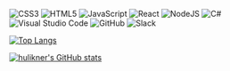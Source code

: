 ![CSS3](https://img.shields.io/badge/css3-%231572B6.svg?style=for-the-badge&logo=css3&logoColor=white)
![HTML5](https://img.shields.io/badge/html5-%23E34F26.svg?style=for-the-badge&logo=html5&logoColor=white)
![JavaScript](https://img.shields.io/badge/javascript-%23323330.svg?style=for-the-badge&logo=javascript&logoColor=%23F7DF1E)
![React](https://img.shields.io/badge/react-%2320232a.svg?style=for-the-badge&logo=react&logoColor=%2361DAFB)
![NodeJS](https://img.shields.io/badge/node.js-6DA55F?style=for-the-badge&logo=node.js&logoColor=white)
![C#](https://img.shields.io/badge/c%23-%23239120.svg?style=for-the-badge&logo=c-sharp&logoColor=white)
![Visual Studio Code](https://img.shields.io/badge/Visual%20Studio%20Code-0078d7.svg?style=for-the-badge&logo=visual-studio-code&logoColor=white)
![GitHub](https://img.shields.io/badge/github-%23121011.svg?style=for-the-badge&logo=github&logoColor=black)
![Slack](https://img.shields.io/badge/Slack-4A154B?style=for-the-badge&logo=slack&logoColor=black)


[![Top Langs](https://github-readme-stats.vercel.app/api/top-langs/?username=hulikner&show_icons=true&theme=discord_old_blurple)](https://github.com/hulikner/github-readme-stats)




[![hulikner's GitHub stats](https://github-readme-stats.vercel.app/api?username=hulikner&show_icons=true&theme=discord_old_blurple)](https://github.com/hulikner/github-readme-stats)
<!-- ![hulikner's GitHub stats](https://github-readme-stats.vercel.app/api?username=hulikner&count_private=true)
![hulikner's GitHub stats](https://github-readme-stats.vercel.app/api?username=hulikner&show_icons=true)
![hulikner's GitHub stats](https://github-readme-stats.vercel.app/api?username=hulikner&show_icons=true&theme=radical) -->
<!-- [![Readme Card](https://github-readme-stats.vercel.app/api/pin/?username=hulikner&repo=github-readme-stats)](https://github.com/hulikner/github-readme-stats) -->

<!-- <a href="https://github.com/hulikner/github-readme-stats">
  <img align="center" src="https://github-readme-stats.vercel.app/api/top-langs/?username=hulikner&show_icons=true&theme=discord_old_blurple" />
</a>
<a href="https://github.com/hulikner/convoychat">
  <img align-items="center" src="[https://github-readme-stats.vercel.app/api/pin/?username=hulikner&repo=convoychat](https://github-readme-stats.vercel.app/api?username=hulikner&show_icons=true&theme=discord_old_blurple)" />
</a> -->
<!-- [![hulikner's wakatime stats](https://github-readme-stats.vercel.app/api/wakatime?username=hulikner)](https://github.com/hulikner/github-readme-stats) -->

<!--
**hulikner/hulikner** is a ✨ _special_ ✨ repository because its `README.md` (this file) appears on your GitHub profile.

Here are some ideas to get you started:

- 🔭 I’m currently working on ...
- 🌱 I’m currently learning ...
- 👯 I’m looking to collaborate on ...
- 🤔 I’m looking for help with ...
- 💬 Ask me about ...
- 📫 How to reach me: ...
- 😄 Pronouns: ...
- ⚡ Fun fact: ...
-->
